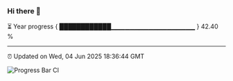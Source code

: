 ### Hi there 👋

⏳ Year progress { ████████████▁▁▁▁▁▁▁▁▁▁▁▁▁▁▁▁▁▁ } 42.40 %

---

⏰ Updated on Wed, 04 Jun 2025 18:36:44 GMT

![Progress Bar CI](https://github.com/DhruviPatel157/GitHub-Actions-Demo/workflows/Progress%20Bar%20CI/badge.svg)
